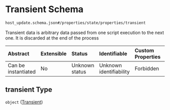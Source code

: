 # Transient Schema

```txt
host_update.schema.json#/properties/state/properties/transient
```

Transient data is arbitrary data passed from one script execution to the next one. It is discarded at the end of the process

| Abstract            | Extensible | Status         | Identifiable            | Custom Properties | Additional Properties | Access Restrictions | Defined In                                                                           |
| :------------------ | :--------- | :------------- | :---------------------- | :---------------- | :-------------------- | :------------------ | :----------------------------------------------------------------------------------- |
| Can be instantiated | No         | Unknown status | Unknown identifiability | Forbidden         | Allowed               | none                | [host-update.schema.json*](docs/host-update.schema.json "open original schema") |

## transient Type

`object` ([Transient](host-update-properties-state-properties-transient.md))
